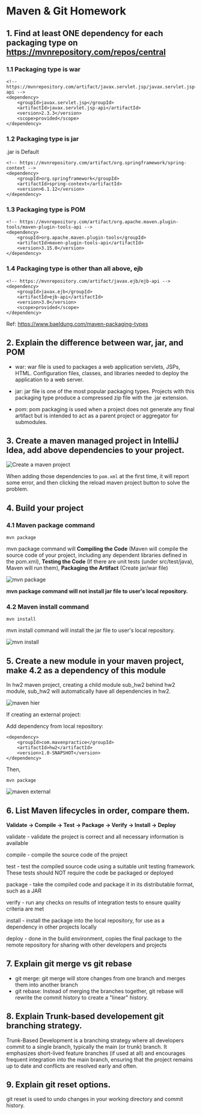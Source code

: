 # Maven & Git Homework

## 1. Find at least ONE dependency for each packaging type on https://mvnrepository.com/repos/central 

### 1.1 Packaging type is war

```
<!-- https://mvnrepository.com/artifact/javax.servlet.jsp/javax.servlet.jsp-api -->
<dependency>
    <groupId>javax.servlet.jsp</groupId>
    <artifactId>javax.servlet.jsp-api</artifactId>
    <version>2.3.3</version>
    <scope>provided</scope>
</dependency>

```

### 1.2 Packaging type is jar 

.jar is Default

```
<!-- https://mvnrepository.com/artifact/org.springframework/spring-context -->
<dependency>
    <groupId>org.springframework</groupId>
    <artifactId>spring-context</artifactId>
    <version>6.1.12</version>
</dependency>
```

### 1.3 Packaging type is POM

```
<!-- https://mvnrepository.com/artifact/org.apache.maven.plugin-tools/maven-plugin-tools-api -->
<dependency>
    <groupId>org.apache.maven.plugin-tools</groupId>
    <artifactId>maven-plugin-tools-api</artifactId>
    <version>3.15.0</version>
</dependency>
```

### 1.4 Packaging type is other than all above, ejb

```
<!-- https://mvnrepository.com/artifact/javax.ejb/ejb-api -->
<dependency>
    <groupId>javax.ejb</groupId>
    <artifactId>ejb-api</artifactId>
    <version>3.0</version>
    <scope>provided</scope>
</dependency>
```

Ref: https://www.baeldung.com/maven-packaging-types

## 2. Explain the difference between war, jar, and POM

- war: war file is used to packages a web application servlets, JSPs, HTML. Configuration files, classes, and libraries needed to deploy the application to a web server.


- jar: jar file is one of the most popular packaging types. Projects with this packaging type produce a compressed zip file with the .jar extension.

- pom: pom packaging is used when a project does not generate any final artifact but is intended to act as a parent project or aggregator for submodules.

## 3. Create a maven managed project in IntelliJ Idea, add above dependencies to your project.

![Create a maven project](/pictures/1.png)

When adding those dependencies to `pom.xml` at the first time, it will report some error, and then clicking the reload maven project button to solve the problem.

## 4. Build your project

### 4.1 Maven package command
```
mvn package
```

mvn package command will **Compiling the Code** (Maven will compile the source code of your project, including any dependent libraries defined in the pom.xml), **Testing the Code** (If there are unit tests (under src/test/java), Maven will run them), **Packaging the Artifact** (Create jar/war file)

![mvn package](/pictures/2.png)

**mvn package command will not install jar file to user's local repository.**

### 4.2 Maven install command

```
mvn install
```

mvn install command will install the jar file to user's local repository.

![mvn install](/pictures/3.png)

## 5. Create a new module in your maven project, make 4.2 as a dependency of this module

In hw2 maven project, creating a child module sub_hw2 behind hw2 module, sub_hw2 will automatically have all dependencies in hw2.

![maven hier](/pictures/4.png)

If creating an external project:

Add dependency from local repository:

```
<dependency>
    <groupId>com.mavenpractice</groupId>
    <artifactId>hw2</artifactId>
    <version>1.0-SNAPSHOT</version>
</dependency>
```

Then,

```
mvn package
```

![maven external](/pictures/5.png)

## 6. List Maven lifecycles in order, compare them.

**Validate -> Compile -> Test -> Package -> Verify -> Install -> Deploy**

validate - validate the project is correct and all necessary information is available

compile - compile the source code of the project

test - test the compiled source code using a suitable unit testing framework. These tests should NOT require the code be packaged or deployed

package - take the compiled code and package it in its distributable format, such as a JAR

verify - run any checks on results of integration tests to ensure quality criteria are met

install - install the package into the local repository, for use as a dependency in other projects locally

deploy - done in the build environment, copies the final package to the remote repository for sharing with other developers and projects

## 7. Explain git merge vs git rebase

- git merge: git merge will store changes from one branch and merges them into another branch
- git rebase: Instead of merging the branches together, git rebase will rewrite the commit history to create a "linear" history.

## 8. Explain Trunk-based developement git branching strategy.

Trunk-Based Development is a branching strategy where all developers commit to a single branch, typically the main (or trunk) branch. It emphasizes short-lived feature branches (if used at all) and encourages frequent integration into the main branch, ensuring that the project remains up to date and conflicts are resolved early and often.

## 9. Explain git reset options.

git reset is used to undo changes in your working directory and commit history.


